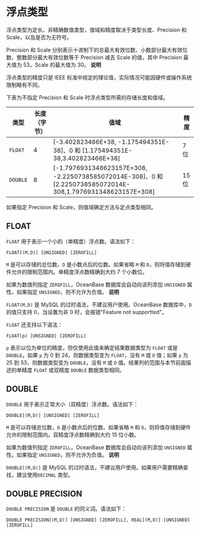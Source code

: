 浮点类型
=========================

浮点类型为定长、非精确数值类型，值域和精度取决于类型长度、Precision 和 Scale，以及是否为无符号。

Precision 和 Scale 分别表示十进制下的总最大有效位数、小数部分最大有效位数，整数部分最大有效位数等于 Precision 减去 Scale 的值，其中 Precision 最大值为 53，Scale 的最大值为 30。
**说明**



浮点类型的精度只是 IEEE 标准中规定的理论值，实际情况可能因硬件或操作系统限制略有不同。

下表为不指定 Precision 和 Scale 时浮点类型所需的存储长度和值域。


|    类型    | 长度（字节） |                                                       值域                                                       |  精度  |
|----------|--------|----------------------------------------------------------------------------------------------------------------|------|
| `FLOAT`  | 4      | \[-3.402823466E+38, -1.175494351E-38\]、0 和 \[1.175494351E-38,3.402823466E+38\]                                 | 7 位  |
| `DOUBLE` | 8      | \[-1.7976931348623157E+308, -2.2250738585072014E-308\]、0 和 \[2.2250738585072014E-308,1.7976931348623157E+308\] | 15 位 |



如果指定 Precision 和 Scale，则值域确定方法与定点类型相同。

FLOAT
--------------------------

`FLOAT` 用于表示一个小的（单精度）浮点数。语法如下：

```unknow
FLOAT[(M,D)] [UNSIGNED] [ZEROFILL]
```



`M` 是可以存储的总位数，`D` 是小数点后的位数。如果省略 `M` 和 `D`，则将值存储到硬件允许的限制范围内。单精度浮点数精确到大约 7 个小数位。

如果为数值列指定 `ZEROFILL`，OceanBase 数据库会自动向该列添加 `UNSIGNED` 属性。如果指定 `UNSIGNED`，则不允许为负值。
**说明**



`FLOAT(M,D)` 是 MySQL 的过时语法，不建议用户使用。OceanBase 数据库中，`D` 的值只支持 0，当设置为非 0 时，会报错"Feature not supportted"。

`FLOAT` 还支持以下语法：

```unknow
FLOAT(p) [UNSIGNED] [ZEROFILL]
```



`p` 表示以位为单位的精度，但仅使用此值来确定结果数据类型为 `FLOAT` 或是 `DOUBLE`。如果 `p` 为 0 到 24，则数据类型变为 `FLOAT`，没有 `M` 或 `D` 值；如果 `p` 为 25 到 53，则数据类型变为 `DOUBLE`，没有 `M` 或 `D` 值。结果列的范围与本节前面描述的单精度 `FLOAT` 或双精度 `DOUBLE` 数据类型相同。

DOUBLE
---------------------------

`DOUBLE` 用于表示正常大小（双精度）浮点数。语法如下：

```unknow
DOUBLE[(M,D)] [UNSIGNED] [ZEROFILL]
```



`M` 是可以存储总位数，`D` 是小数点后的位数。如果省略 `M` 和 `D`，则将值存储到硬件允许的限制范围内。双精度浮点数精确到大约 15 位小数。

如果为数值列指定 `ZEROFILL`，OceanBase 数据库会自动向该列添加 `UNSIGNED` 属性。如果指定 `UNSIGNED`，则不允许为负值。
**说明**



`DOUBLE[(M,D)]` 是 MySQL 的过时语法，不建议用户使用。如果用户需要精确查找，建议使用`DECIMAL` 类型。

DOUBLE PRECISION
-------------------------------------

`DOUBLE PRECISION` 是 `DOUBLE` 的同义词。语法如下：

```unknow
DOUBLE PRECISION[(M,D)] [UNSIGNED] [ZEROFILL], REAL[(M,D)] [UNSIGNED] [ZEROFILL]
```
